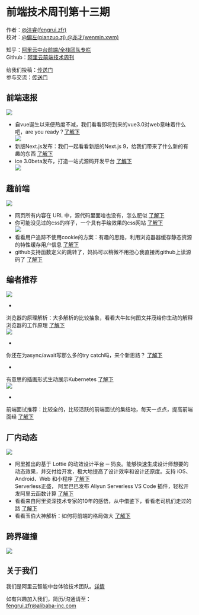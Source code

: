 # 前端技术周刊第十三期

作者：[@沣睿(fengrui.zfr) ](/fengrui.zfr) <br />
校对：[@偏左(pianzuo.zj) ](/pianzuo.zj) [@亦才(wenmin.xwm) ](/wenmin.xwm) 

知乎：[阿里云中台前端/全栈团队专栏](https://zhuanlan.zhihu.com/aliyun)<br />
Github：[阿里云前端技术周刊](https://github.com/aliyunfe/weekly)

给我们投稿：[传送门](https://github.com/aliyunfe/weekly/issues/new)<br />
参与交流：[传送门](https://github.com/aliyunfe/weekly/issues/5)

[]()<a name="b31ea060"></a>
## 前端速报

![](https://img.alicdn.com/tfs/TB1T43Fa4iH3KVjSZPfXXXBiVXa-2560-600.jpg#alt=)

- 自vue诞生以来便热度不减，我们看看即将到来的vue3.0对web意味着什么吧，are you ready？[了解下](https://mp.weixin.qq.com/s/5LxFhWv4cO6hAHlg3ax1Fg)<br />
![](https://gw.alicdn.com/tfs/TB15JiQafb2gK0jSZK9XXaEgFXa-1080-608.png#alt=undefined)
- 新版Next.js发布：我们一起看看新版的Next.js 9，给我们带来了什么新的有趣的东西 [了解下](https://nextjs.org/blog/next-9)
- ice 3.0beta发布，打造一站式源码开发平台 [了解下](https://github.com/alibaba/ice/issues/2369)<br />
![](https://img.alicdn.com/tfs/TB1uq9Sabj1gK0jSZFOXXc7GpXa-2672-1526.png#alt=undefined)

[]()<a name="5fc44a5e"></a>
## 趣前端

![](https://img.alicdn.com/tfs/TB19FgGa3KG3KVjSZFLXXaMvXXa-2560-600.jpg#alt=)

- 网页所有内容在 URL 中，源代码里面啥也没有，怎么肥似 [了解下](https://jstrieb.github.io/urlpages/editor)
- 你可能没见过的css的样子，一个具有手绘效果的css网站 [了解下](https://www.getpapercss.com/docs/)<br />
![](https://img.alicdn.com/tfs/TB1I8CQakY2gK0jSZFgXXc5OFXa-1774-932.png#alt=undefined)
- 看看用户追踪不使用cookie的方案：有趣的思路，利用浏览器器缓存静态资源的特性缓存用户信息 [了解下](http://lucb1e.com/rp/cookielesscookies/)
- github支持函数定义的跳转了，妈妈可以稍微不用担心我直接再github上读源码了 [了解下](https://help.github.com/en/articles/navigating-code-on-github)

[]()<a name="232dbdc9"></a>
## 编者推荐

![](https://img.alicdn.com/tfs/TB11G3Ga2WG3KVjSZFPXXXaiXXa-2560-600.jpg#alt=)

- 
浏览器的原理解析：大多解析的比较抽象，看看大牛如何图文并茂给你生动的解释浏览器的工作原理 [了解下](https://mp.weixin.qq.com/s/X4yAFZBNLwaDUFYaR0Cn5g)<br />
![](https://img.alicdn.com/tfs/TB1sYKSabr1gK0jSZR0XXbP8XXa-865-499.png#alt=undefined)

- 
你还在为async/await写那么多的try catch吗，来个新思路？ [了解下](https://juejin.im/post/5d25b39bf265da1bb67a4176)

- 
有意思的插画形式生动展示Kubernetes [了解下](https://juejin.im/post/5d1b2a656fb9a07edc0b7058)<br />
![](https://img.alicdn.com/tfs/TB1BcCSabr1gK0jSZR0XXbP8XXa-960-640.png#alt=undefined)

- 
前端面试推荐：比较全的，比较活跃的前端面试的集结地，每天一点点，提高前端面经 [了解下](https://github.com/Advanced-Frontend/Daily-Interview-Question)


[]()<a name="baa40a4d"></a>
## 厂内动态

![](https://img.alicdn.com/tfs/TB1GNoHa.uF3KVjSZK9XXbVtXXa-2560-600.jpg#alt=)

- 阿里推出的基于 Lottie 的动效设计平台 ─ 犸良。能够快速生成设计师想要的动态效果，并交付给开发，极大地提高了设计效率和设计还原度。支持 iOS、Android、Web 和小程序 [了解下](https://design.alipay.com/emotion)<br />
Serverless正盛， 阿里巴巴发布 Aliyun Serverless VS Code 插件，轻松开发阿里云函数计算 [了解下](https://mp.weixin.qq.com/s/K-ZB-DvZRA9S3OxBQ9PwZw)
- 看看来自阿里资深技术专家的10年的感悟，从中借鉴下，看看老司机们走过的路 [了解下](https://mp.weixin.qq.com/s/LxW4j7JOOrEGYWylP2j9Mg)
- 看看玉伯大神解析：如何将前端的格局做大 [了解下](https://segmentfault.com/a/1190000019575577)

[]()<a name="df686360"></a>
## 跨界碰撞

![](https://img.alicdn.com/tfs/TB11FUIa81D3KVjSZFyXXbuFpXa-2560-600.jpg#alt=)

[]()<a name="3b2e3653"></a>
## 关于我们

我们是阿里云智能中台体验技术团队。[详情](https://github.com/aliyunfe/weekly/blob/master/about.md)

如有兴趣加入我们，简历/沟通请至：<br />
[fengrui.zfr@alibaba-inc.com](mailto:fengrui.zfr@alibaba-inc.com)

